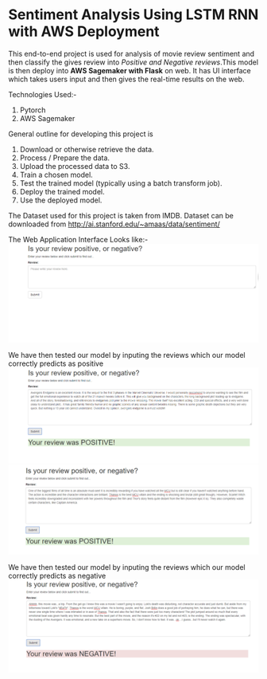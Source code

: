 # Sentiment Analysis Using LSTM RNN with AWS Deployment
This end-to-end project is used for analysis of movie review sentiment and then classify the gives review into _Positive and Negative reviews_.This model is then deploy into **AWS Sagemaker with Flask** on web. It has UI interface which takes users input and then gives the real-time results on the web.

Technologies Used:-
1) Pytorch
2) AWS Sagemaker

General outline for developing this project is
1) Download or otherwise retrieve the data.
2) Process / Prepare the data.
3) Upload the processed data to S3.
4) Train a chosen model.
5) Test the trained model (typically using a batch transform job).
6) Deploy the trained model.
7) Use the deployed model.

The Dataset used for this project is taken from IMDB. Dataset can be downloaded from http://ai.stanford.edu/~amaas/data/sentiment/

 The Web Application Interface Looks like:-
 ![](output/sentiment.PNG)
 
 We have then tested our model by inputing the reviews which our model correctly predicts as positive
 ![](output/sentiment_pos.PNG)
 ![](output/sentiment_pos_2.PNG)
 
 We have then tested our model by inputing the reviews which our model correctly predicts as negative
 ![](output/sentiment_neg.PNG)
